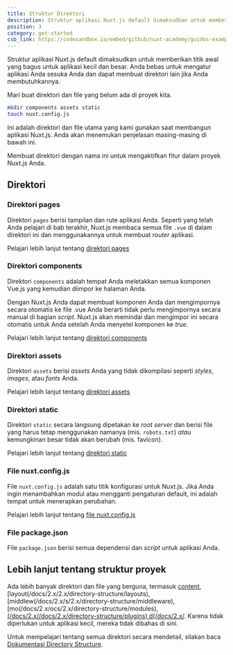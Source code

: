 ```yaml
---
title: Struktur Direktori
description: Struktur aplikasi Nuxt.js default dimaksudkan untuk memberikan titik awal yang bagus untuk aplikasi kecil dan besar. Anda bebas untuk mengatur aplikasi Anda sesuka Anda dan dapat membuat direktori lain jika Anda membutuhkannya.
position: 3
category: get-started
csb_link: https://codesandbox.io/embed/github/nuxt-academy/guides-examples/tree/master/01_get_started/03_directory_structure?fontsize=14&hidenavigation=1&theme=dark
---
```


Struktur aplikasi Nuxt.js default dimaksudkan untuk memberikan titik awal yang bagus untuk aplikasi kecil dan besar. Anda bebas untuk mengatur aplikasi Anda sesuka Anda dan dapat membuat direktori lain jika Anda membutuhkannya.

Mari buat direktori dan file yang belum ada di proyek kita.

```bash
mkdir components assets static
touch nuxt.config.js
```

Ini adalah direktori dan file utama yang kami gunakan saat membangun aplikasi Nuxt.js. Anda akan menemukan penjelasan masing-masing di bawah ini.

<base-alert type="info">

Membuat direktori dengan nama ini untuk mengaktifkan fitur dalam proyek Nuxt.js Anda.

</base-alert>

## Direktori

### Direktori pages

Direktori `pages` berisi tampilan dan rute aplikasi Anda. Seperti yang telah Anda pelajari di bab terakhir, Nuxt.js membaca semua file `.vue` di dalam direktori ini dan menggunakannya untuk membuat _router_ aplikasi.

<base-alert type="next">

Pelajari lebih lanjut tentang [direktori pages](/docs/2.x/directory-structure/pages)

</base-alert>

### Direktori components

Direktori `components` adalah tempat Anda meletakkan semua komponen Vue.js yang kemudian diimpor ke halaman Anda.

Dengan Nuxt.js Anda dapat membuat komponen Anda dan mengimpornya secara otomatis ke file .vue Anda berarti tidak perlu mengimpornya secara manual di bagian _script_. Nuxt.js akan memindai dan mengimpor ini secara otomatis untuk Anda setelah Anda menyetel komponen ke _true_.

<base-alert type="next">

Pelajari lebih lanjut tentang [direktori components](/docs/2.x/x/directory-structure/components)

</base-alert>

### Direktori assets

Direktori `assets` berisi _assets_ Anda yang tidak dikompilasi seperti _styles_, _images_, atau _fonts_ Anda.

<base-alert type="next">

Pelajari lebih lanjut tentang [direktori assets](/docs/2.x/x/directory-structure/assets)

</base-alert>

### Direktori static

Direktori `static` secara langsung dipetakan ke _root server_ dan berisi file yang harus tetap menggunakan namanya (mis. `robots.txt`) _atau_ kemungkinan besar tidak akan berubah (mis. favicon).

<base-alert type="next">

Pelajari lebih lanjut tentang [direktori static](/docs/2.x/x/directory-structure/static)

</base-alert>

### File nuxt.config.js

File `nuxt.config.js` adalah satu titik konfigurasi untuk Nuxt.js. Jika Anda ingin menambahkan modul atau mengganti pengaturan default, ini adalah tempat untuk menerapkan perubahan.

<base-alert type="next">

Pelajari lebih lanjut tentang [file nuxt.config.js](/docs/2.x/x/directory-structure/nuxt-config)

</base-alert>

### File package.json

File `package.json` berisi semua dependensi dan _script_ untuk aplikasi Anda.

<app-modal>
  <code-sandbox :src="csb_link"></code-sandbox>
</app-modal>

## Lebih lanjut tentang struktur proyek

Ada lebih banyak direktori dan file yang berguna, termasuk [content](/docs/2.x/x/directory-structure/content), [layout(/docs/2.x/2.x/directory-structure/layouts), [middlew(/docs/2.x/s/2.x/directory-structure/middleware), [mo(/docs/2.x/ocs/2.x/directory-structure/modules), [(/docs/2.x//docs/2.x/directory-structure/plugins) d(/docs/2.x/](/docs/2.x/directory-structure/store). Karena tidak diperlukan untuk aplikasi kecil, mereka tidak dibahas di sini.

<base-alert type="next">

Untuk mempelajari tentang semua direktori secara mendetail, silakan baca [Dokumentasi Directory Structure](/docs/2.x/x/directory-structure/nuxt).

</base-alert>
